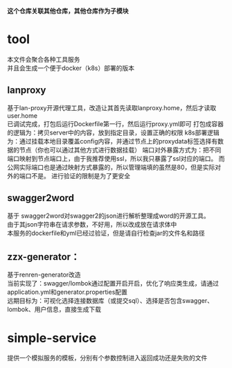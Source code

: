 **这个仓库关联其他仓库，其他仓库作为子模块**  
# tool
本文件会聚合各种工具服务  
并且会生成一个便于docker（k8s）部署的版本
## lanproxy
基于lan-proxy开源代理工具，改造让其首先读取lanproxy.home，然后才读取user.home  
已调试完成，打包后运行Dockerfile第一行，然后运行proxy.yml即可
打包成容器的逻辑为：拷贝server中的内容，放到指定目录，设置正确的权限
k8s部署逻辑为：通过挂载本地目录覆盖config内容，并通过节点上的proxydata标签选择有数据的节点（你也可以通过其他方式进行数据挂载）
端口对外暴露方式为：把不同端口映射到节点端口上，由于我推荐使用ssl，所以我只暴露了ssl对应的端口。
而公网实际端口也是通过映射方式暴露的，所以管理端填的虽然是80，但是实际对外的端口不是。
进行验证的限制是为了更安全
## swagger2word
基于 swagger2word对swagger2的json进行解析整理成word的开源工具。  
由于其json字符串在请求参数，不好用，所以改成放在请求体中  
本服务的dockerfile和yml已经过验证，但是请自行检查jar的文件名和路径
## zzx-generator：

基于renren-generator改造   
当前实现了：swagger/lombok通过配置开启开启，优化了响应类生成，请通过application.yml和generator.properties配置  
远期目标为：可视化选择连接数据库（或提交sql）、选择是否包含swagger、lombok、用户信息，直接生成下载  



# simple-service
提供一个模拟服务的模板，分别有个参数控制进入返回成功还是失败的文件
